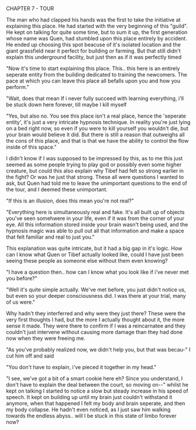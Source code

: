 CHAPTER 7 - TOUR

The man who had clapped his hands was the first to take the initiative at explaining this place. He had started with the very beginning of this "guild". He kept on talking for quite some time, but to sum it up, the first generation whose name was Quen, had stumbled upon this place entirely by accident. He ended up choosing this spot beacuse of it's isolated location and the giant grassfield near it perfect for building or farming.
But that still didn't explain this underground facility, but just then as if it was perfectly timed 

"Now it's time to start explaining this place. This.. this here is an entirely seperate entity from the building dedicated to training the newcomers. The pace at which you can leave this place all befalls upon you and how you perform."

"Wait, does that mean If i never fully succeed with learning everything, i'll be stuck down here forever, till maybe I kill myself

"Yes, but also no. You see this place isn't a real place, hence the 'seperate entity', it's just a very intricate hypnosis technique. In reality you're just lying on a bed right now, so even if you were to kill yourself you wouldn't die, but your brain would believe it did. But there is still a reason that outweighs all the cons of this place, and that is that we have the ability to control the flow inside of this space."

I didn't know if I was supposed to be impressed by this, as to me this just seemed as some people trying to play god or possibly even some higher creature, but could this also explain why Tibef had felt so strong earlier in the fight? Or was he just that strong. These all were questions I wanted to ask, but Quen had told me to leave the unimportant questions to the end of the tour, and I deemed these unimportant.

"If this is an illusion, does this mean you're not real?"

"Everything here is simultaneously real and fake. It's all built up of objects you've seen somehwere in your life, even if it was from the corner of your eye. All this information stored inside your brain wasn't being used, and the hypnosis magic was able to pull out all that information and make a space that felt familiar and real to just you."

This explanation was quite intricate, but it had a big gap in it's logic. How can I know what Quen or Tibef actually looked like, could I have just been seeing these people as someone else without them even knowing?

"I have a question then.. how can I know what you look like if i've never met you before?"

"Well it's quite simple actually. We've met before, you just didn't notice us, but even so your deeper consciousness did. I was there at your trial, many of us were."

Why hadn't they interferred and why were they just there? These were the very first thoughts I had, but the more I actually thought about it, the more sense it made. They were there to confirm if I was a reincarnatee and they couldn't just intervene without causing more damage than they had done now when they were freeing me.

"As you've probably realized now, we didn't help you, but that was becau-" I cut him off and said 

"You don't have to explain, i've pieced it together in my head."

"I see, we've got a bit of a smart cookie here eh? Since you understand, I don't have to explain the deal between the court, so moving on--" whilst he kept on talking I started to notice a slow but steady increase in his speed of speech. It kept on building up until my brain just couldn't withstand it anymore, when that happened I felt my body and brain seperate, and then my body collapse. He hadn't even noticed, as I just saw him walking towards the endless abyss.. will I be stuck in this state of limbo forever now?
